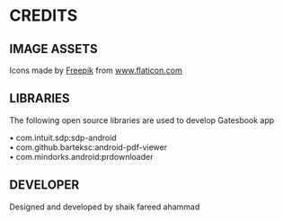 # CREDITS

## IMAGE ASSETS

Icons made by [Freepik](https://www.flaticon.com/authors/freepik) from www.flaticon.com

## LIBRARIES

The following open source libraries are used to develop Gatesbook app

• com.intuit.sdp:sdp-android<br>
• com.github.barteksc:android-pdf-viewer<br>
• com.mindorks.android:prdownloader

## DEVELOPER
Designed and developed by shaik fareed ahammad
